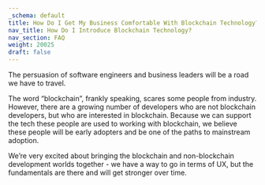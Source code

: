 ```yaml
---
_schema: default
title: How Do I Get My Business Comfortable With Blockchain Technology?
nav_title: How Do I Introduce Blockchain Technology?
nav_section: FAQ
weight: 20025
draft: false
---
```

The persuasion of software engineers and business leaders will be a road we have to travel.

The word “blockchain”, frankly speaking, scares some people from industry. However, there are a growing number of developers who are not blockchain developers, but who are interested in blockchain. Because we can support the tech these people are used to working with blockchain, we believe these people will be early adopters and be one of the paths to mainstream adoption.

We’re very excited about bringing the blockchain and non-blockchain development worlds together - we have a way to go in terms of UX, but the fundamentals are there and will get stronger over time.